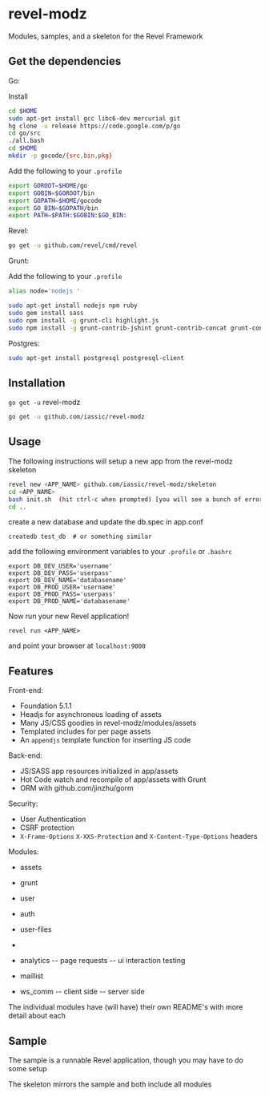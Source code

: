 revel-modz
==========

Modules, samples, and a skeleton for the Revel Framework


Get the dependencies
--------------

Go:

Install
``` Bash
cd $HOME
sudo apt-get install gcc libc6-dev mercurial git
hg clone -u release https://code.google.com/p/go
cd go/src
./all.bash
cd $HOME
mkdir -p gocode/{src,bin,pkg}
```

Add the following to your `.profile`
``` Bash
export GOROOT=$HOME/go
export GOBIN=$GOROOT/bin
export GOPATH=$HOME/gocode
export GO_BIN=$GOPATH/bin
export PATH=$PATH:$GOBIN:$GO_BIN:
```

Revel:
``` Bash
go get -u github.com/revel/cmd/revel
```

Grunt:

Add the following to your `.profile`
``` Bash
alias node='nodejs '
```

``` Bash
sudo apt-get install nodejs npm ruby
sudo gem install sass
sudo npm install -g grunt-cli highlight.js
sudo npm install -g grunt-contrib-jshint grunt-contrib-concat grunt-contrib-uglify grunt-contrib-coffee grunt-markdown grunt-contrib-sass grunt-contrib-less
```

Postgres: 

``` Bash
sudo apt-get install postgresql postgresql-client
```

Installation
--------------

`go get -u` revel-modz

``` Bash
go get -u github.com/iassic/revel-modz
```


Usage
---------------
The following instructions will setup a new app from the revel-modz skeleton

``` Bash
revel new <APP_NAME> github.com/iassic/revel-modz/skeleton
cd <APP_NAME>
bash init.sh  (hit ctrl-c when prompted) [you will see a bunch of errors initially]
cd ..
```

create a new database and update the db.spec in app.conf 

```
createdb test_db  # or something similar
```

add the following environment variables to your `.profile` or `.bashrc`
```
export DB_DEV_USER='username'
export DB_DEV_PASS='userpass'
export DB_DEV_NAME='databasename'
export DB_PROD_USER='username'
export DB_PROD_PASS='userpass'
export DB_PROD_NAME='databasename'
```

Now run your new Revel application!


```
revel run <APP_NAME>
```

and  point your browser at `localhost:9000`


Features
----------------

Front-end:

- Foundation 5.1.1
- Headjs for asynchronous loading of assets
- Many JS/CSS goodies in revel-modz/modules/assets
- Templated includes for per page assets
- An `appendjs` template function for inserting JS code

Back-end:

- JS/SASS app resources initialized in app/assets
- Hot Code watch and recompile of app/assets with Grunt
- ORM with github.com/jinzhu/gorm

Security:

- User Authentication
- CSRF protection
- `X-Frame-Options` `X-XXS-Protection` and `X-Content-Type-Options` headers

Modules:

- assets
- grunt

- user
- auth
- user-files
- 

- analytics
 -- page requests
 -- ui interaction testing
- maillist
- ws_comm
 -- client side
 -- server side

The individual modules have (will have) their own README's with more detail about each

Sample
----------------

The sample is a runnable Revel application, though you may have to do some setup

The skeleton mirrors the sample and both include all modules
